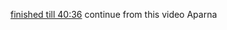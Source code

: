 [finished till 40:36](https://youtu.be/dPeSoNWVu-Y?si=Prtq9TFGYUx4_-e7&t=2796)
continue from this video Aparna
